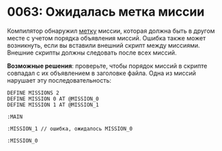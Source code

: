 # 0063: Ожидалась метка миссии

Компилятор обнаружил [метку](../../coding/data-types.md#metki) миссии, которая должна быть в другом месте с учетом порядка объявления миссий. Ошибка также может возникнуть, если вы вставили внешний скрипт между миссиями. Внешние скрипты должны следовать после всех миссий.

**Возможные решения**: проверьте, чтобы порядок миссий в скрипте совпадал с их объявлением в заголовке файла. Одна из миссий нарушает эту последовательность:

```text
DEFINE MISSIONS 2
DEFINE MISSION 0 AT @MISSION_0
DEFINE MISSION 1 AT @MISSION_1

:MAIN

:MISSION_1 // ошибка, ожидалось MISSION_0

:MISSION_0
```

